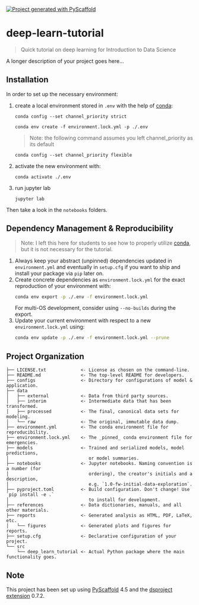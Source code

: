 [![Project generated with PyScaffold](https://img.shields.io/badge/-PyScaffold-005CA0?logo=pyscaffold)](https://pyscaffold.org/)
<!-- These are examples of badges you might also want to add to your README. Update the URLs accordingly.
[![Built Status](https://api.cirrus-ci.com/github/<USER>/deep-learn-tutorial.svg?branch=main)](https://cirrus-ci.com/github/<USER>/deep-learn-tutorial)
[![ReadTheDocs](https://readthedocs.org/projects/deep-learn-tutorial/badge/?version=latest)](https://deep-learn-tutorial.readthedocs.io/en/stable/)
[![Coveralls](https://img.shields.io/coveralls/github/<USER>/deep-learn-tutorial/main.svg)](https://coveralls.io/r/<USER>/deep-learn-tutorial)
[![PyPI-Server](https://img.shields.io/pypi/v/deep-learn-tutorial.svg)](https://pypi.org/project/deep-learn-tutorial/)
[![Conda-Forge](https://img.shields.io/conda/vn/conda-forge/deep-learn-tutorial.svg)](https://anaconda.org/conda-forge/deep-learn-tutorial)
[![Monthly Downloads](https://pepy.tech/badge/deep-learn-tutorial/month)](https://pepy.tech/project/deep-learn-tutorial)
[![Twitter](https://img.shields.io/twitter/url/http/shields.io.svg?style=social&label=Twitter)](https://twitter.com/deep-learn-tutorial)
-->

# deep-learn-tutorial

> Quick tutorial on deep learning for Introduction to Data Science

A longer description of your project goes here...

## Installation

In order to set up the necessary environment:

1. create a local environment stored in `.env` with the help of [conda]:
   ```
   conda config --set channel_priority strict
   ```
   ```
   conda env create -f environment.lock.yml -p ./.env
   ```

   > Note: the following command assumes you left channel_priority as its default
   ```
   conda config --set channel_priority flexible
   ```
2. activate the new environment with:
   ```
   conda activate ./.env
   ```

3. run jupyter lab
   ```
   jupyter lab
   ```

Then take a look in the `notebooks` folders.

## Dependency Management & Reproducibility

> Note: I left this here for students to see how to properly utilize [conda], but it is not necessary for the tutorial.

1. Always keep your abstract (unpinned) dependencies updated in `environment.yml` and eventually in `setup.cfg` if you want to ship and install your package via `pip` later on.
2. Create concrete dependencies as `environment.lock.yml` for the exact reproduction of your
   environment with:
   ```bash
   conda env export -p ./.env -f environment.lock.yml
   ```
   For multi-OS development, consider using `--no-builds` during the export.
3. Update your current environment with respect to a new `environment.lock.yml` using:
   ```bash
   conda env update -p ./.env -f environment.lock.yml --prune
   ```
## Project Organization

```
├── LICENSE.txt             <- License as chosen on the command-line.
├── README.md               <- The top-level README for developers.
├── configs                 <- Directory for configurations of model & application.
├── data
│   ├── external            <- Data from third party sources.
│   ├── interim             <- Intermediate data that has been transformed.
│   ├── processed           <- The final, canonical data sets for modeling.
│   └── raw                 <- The original, immutable data dump.
├── environment.yml         <- The conda environment file for reproducibility.
├── environment.lock.yml    <- The _pinned_ conda environment file for emergencies.
├── models                  <- Trained and serialized models, model predictions,
│                              or model summaries.
├── notebooks               <- Jupyter notebooks. Naming convention is a number (for
│                              ordering), the creator's initials and a description,
│                              e.g. `1.0-fw-initial-data-exploration`.
├── pyproject.toml          <- Build configuration. Don't change! Use `pip install -e .`
│                              to install for development.
├── references              <- Data dictionaries, manuals, and all other materials.
├── reports                 <- Generated analysis as HTML, PDF, LaTeX, etc.
│   └── figures             <- Generated plots and figures for reports.
├── setup.cfg               <- Declarative configuration of your project.
└── src
    └── deep_learn_tutorial <- Actual Python package where the main functionality goes.
```

<!-- pyscaffold-notes -->

## Note

This project has been set up using [PyScaffold] 4.5 and the [dsproject extension] 0.7.2.

[conda]: https://docs.conda.io/
[pre-commit]: https://pre-commit.com/
[Jupyter]: https://jupyter.org/
[nbstripout]: https://github.com/kynan/nbstripout
[Google style]: http://google.github.io/styleguide/pyguide.html#38-comments-and-docstrings
[PyScaffold]: https://pyscaffold.org/
[dsproject extension]: https://github.com/pyscaffold/pyscaffoldext-dsproject
